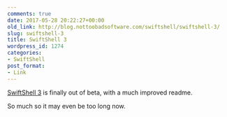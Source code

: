 ```yaml
---
comments: true
date: 2017-05-28 20:22:27+00:00
old_link: http://blog.nottoobadsoftware.com/swiftshell/swiftshell-3/
slug: swiftshell-3
title: SwiftShell 3
wordpress_id: 1274
categories:
- SwiftShell
post_format:
- Link
---
```


[SwiftShell 3](https://github.com/kareman/SwiftShell) is finally out of beta, with a much improved readme.

So much so it may even be too long now.
